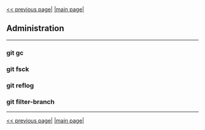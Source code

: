 [<< previous page|](./10_external_systems.md) [|main page|](./../README.md)

## Administration

---

### git gc
### git fsck
### git reflog
### git filter-branch



---

[<< previous page|](./10_external_systems.md) [|main page|](./../README.md)